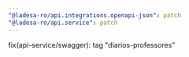 ```yaml
---
"@ladesa-ro/api.integrations.openapi-json": patch
"@ladesa-ro/api.service": patch
---
```


fix(api-service/swagger): tag "diarios-professores"
